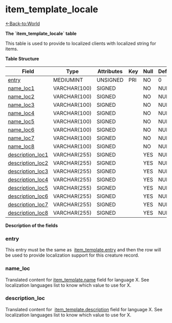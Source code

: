 # item\_template\_locale

[<-Back-to:World](database-world)

**The \`item\_template\_locale\` table**

This table is used to provide to localized clients with localized string for items.

**Table Structure**

| Field                               | Type         | Attributes | Key | Null | Default | Extra | Comment |
| ----------------------------------- | ------------ | ---------- | --- | ---- | ------- | ----- | ------- |
| [entry](#entry)                     | MEDIUMINT    | UNSIGNED   | PRI | NO   | 0       |       |         |
| [name_loc1](#nameloc)               | VARCHAR(100) | SIGNED     |     | NO   | NULL    |       |         |
| [name_loc2](#nameloc)               | VARCHAR(100) | SIGNED     |     | NO   | NULL    |       |         |
| [name_loc3](#nameloc)               | VARCHAR(100) | SIGNED     |     | NO   | NULL    |       |         |
| [name_loc4](#nameloc)               | VARCHAR(100) | SIGNED     |     | NO   | NULL    |       |         |
| [name_loc5](#nameloc)               | VARCHAR(100) | SIGNED     |     | NO   | NULL    |       |         |
| [name_loc6](#nameloc)               | VARCHAR(100) | SIGNED     |     | NO   | NULL    |       |         |
| [name_loc7](#nameloc)               | VARCHAR(100) | SIGNED     |     | NO   | NULL    |       |         |
| [name_loc8](#nameloc)               | VARCHAR(100) | SIGNED     |     | NO   | NULL    |       |         |
| [description_loc1](#descriptionloc) | VARCHAR(255) | SIGNED     |     | YES  | NULL    |       |         |
| [description_loc2](#descriptionloc) | VARCHAR(255) | SIGNED     |     | YES  | NULL    |       |         |
| [description_loc3](#descriptionloc) | VARCHAR(255) | SIGNED     |     | YES  | NULL    |       |         |
| [description_loc4](#descriptionloc) | VARCHAR(255) | SIGNED     |     | YES  | NULL    |       |         |
| [description_loc5](#descriptionloc) | VARCHAR(255) | SIGNED     |     | YES  | NULL    |       |         |
| [description_loc6](#descriptionloc) | VARCHAR(255) | SIGNED     |     | YES  | NULL    |       |         |
| [description_loc7](#descriptionloc) | VARCHAR(255) | SIGNED     |     | YES  | NULL    |       |         |
| [description_loc8](#descriptionloc) | VARCHAR(255) | SIGNED     |     | YES  | NULL    |       |         |

**Description of the fields**

### entry

This entry must be the same as  [item\_template.entry](item_template#entry) and then the row will be used to provide localization support for this creature record.

### name_loc

Translated content for [item\_template.name](item_template#name) field for language X.
See localization languages list to know which value to use for X.

### description_loc

Translated content for  [item\_template.description](item_template#description) field for language X.
See localization languages list to know which value to use for X.
